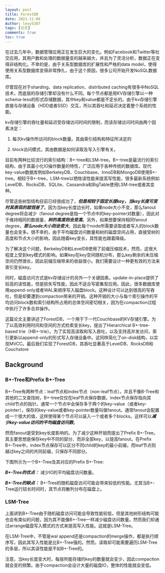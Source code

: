 ```yaml
---
layout: post
title: ForestDB
date: 2021-11-06
Author: levy5307
tags: [论文]
comments: true
toc: true
---
```


在过去几年中，数据管理应用正在发生巨大的变化。例如Facebook和Twitter等社交应用，其用户数和处理的数据量变的越来越大，并且为了灵活分析，数据正在变得非结构化。不幸的是，由于关系型数据库的扩展性和严格的data model，使得使用关系型数据库变得非常挣扎，由于这个原因，很多公司开始开发NoSQL数据库。

尽管现在对于sharding、data replication、distributed caching有很多中NoSQL技术，而底层的存储引擎却没有什么不同。每个节点都是用KV存储引擎以一种schema-less的形式存储数据，其中key和value都是不定长的。由于kv存储引擎直接与存储设备（HDD或者SSD）交互，所以其吞吐和延迟决定着整个系统的性能。

kv存储引擎的吞吐量和延迟受存储访问时间的限制，而该存储访问时间由两个因素决定：

1. 每次kv操作所访问的block数量。其由索引结构和特征所决定的

2. block访问模式，其由数据是如何读取及写入引擎有关。

目前有两种比较流行的索引结构：B+-tree和LSM-tree。B+-tree是最流行的索引结构，由于其最小化IO操作数量的特性，广泛应用于各种传统的数据库。现代key-value数据库例如BerkeleyDB、Couchbase、InnoDB和MongoDB使用B+-tree。相较于B+-tree，LSM-tree以牺牲读性能来提高写性能，很多最新系统例如LevelDB、RocksDB、SQLite、Cassandra和BigTable使用LSM-tree或者其变种。

尽管这些树型结构目前已经很成功了，***但是相较于固定长度key，当key长度可变时其表现的就很差了***。因为当key长度边长时，如果node大小不变，那么fanout degree将会减少（fanout degree是指一个节点中的key-pointer对数量），因此对于维持相同的数据量，***树的高度则会变高***。另外，如果想要保持相同fanout degree，***那么node大小则会变大***，因此每个node所需要读取或者写入的block数量也会变多。很不幸的，由于平均磁盘访问数量和树的磁盘空间占用，直接受树的高度和节点大小的影响，因此随着key变长，其性能也跟着降级。

为了解决这个问题，BerkeleyDB和LevelDB使用了前缀压缩技术，然而，这很大程度上受到key模式的影响。如果key在key空间随机分布，那么key剩余的未压缩空间仍然很长，因此前缀压缩带来的收益很小。我们需要设计一种更有效的方法来索引变长key。

同时，磁盘访问方式是kv存储设计的另外一个关键因素。update-in-place提供了较高的读性能，但是损失写性能，因此不适合写密集型应用。因此，很多数据库使用append-only或者WAL来顺序写入磁盘block。这种设计可以达到很高的写吞吐，但是却要遭到compaction带来的开销。这种开销的大小与每个索引操作的平均访问block数和索引结构所占用的总体空间密切相关，因为在compaction过程中执行了许多合并操作。

这篇论文主要讲述了ForestDB，一个用于下一代Couchbase的KV存储引擎。为了以高效利用时间和空间的方式检索变长key，提出了Hierarchical B+-tree-based trie（HB+-trie）。为了实现高读取和写入吞吐，以及支持高并发访问，索引更新以append-only的形式写入存储设备中。这同样简化了on-disk结构，以实现MVCC。最后我们实现了ForestDB，其吞吐显著高于LevelDB、RocksDB和Couchstore

## Background

### B+-Tree和Prefix B+-Tree

B+-Tree有两种节点：leaf节点和index节点（non-leaf节点）。并且不像B-Tree和其他的二叉查找树，B+-tree仅仅在leaf节点保存数据，index节点保存指向其child节点的指针。通常一个节点中会保存多于两个的key-value（或者key-pointer），保存的key-value或者key-pointer数量叫做fanout。通常fanout会配置成一个很大的值，这样使得某个节点可以装入一个或者多个blocks。这样可以***减少key-value访问的平均磁盘访问数***。

然而fanout是受到key长度影响的。为了减少这种开销而提出了Prefix B+-Tree。其主要思想是保存key中不同的部分、而非全部key，以提高fanout。在Prefix B+-Tree中，index节点保存可以区分不同child的key的最小前缀，而leaf节点则越过key之间的共同前缀，只保存不同部分。

下图所示为一个B+-Tree及其对应的Prefix B+-Tree:

[](../images/prefix-b+-tree.jpg)

***B+-Tree的优点：*** 减少IO的平均磁盘访问数量。

***B+-Tree的缺点：*** B+-Tree的随机磁盘访问可能会带来较低的性能。尤其当B+-Tree运行较长时间时，其节点将散列分布在磁盘上。

### LSM-Tree

上面讲到B+-Tree由于随机磁盘访问可能会导致性能较低，但是其他树形结构可能也会有类似的问题，因为其不能像B+-Tree一样减少磁盘访问数量。然而我们却通过arrange磁盘写入模式的方式来提高写入性能。这就是LSM-Tree。

在LSM-Tree中，不管是wal append还是compaction的merge操作，都是执行顺序写，因此其写入性能是比B+-Tree强的。然而，读取却可能需要遍历LSM-Tree的多层，所以其读性能是不如B+-Tree的。

注意，当key长度变大时，每层所能存储的key的数量就会变少，因此compaction就会变的频繁。由于compaction会设计大量的磁盘IO，整体的性能就会变低。

